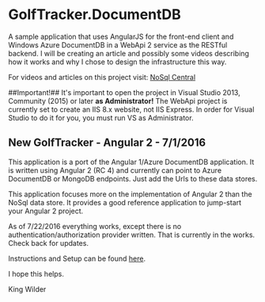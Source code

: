 # GolfTracker.DocumentDB
A sample application that uses AngularJS for the front-end client and Windows Azure DocumentDB in a WebApi 2 service as the RESTful backend.
I will be creating an article and possibly some videos describing how it works and why I chose to design the infrastructure this way.

For videos and articles on this project visit: [NoSql Central](http://www.nosqlcentral.net/Story/Search/videos)

##Important!##
It's important to open the project in Visual Studio 2013, Community (2015) or later **as Administrator!**  The WebApi project is currently set to create an IIS 8.x website, not IIS Express.  In order for Visual Studio to do it for you, you must run VS as Administrator.

## New GolfTracker - Angular 2 - 7/1/2016
This application is a port of the Angular 1/Azure DocumentDB application.  It is written using Angular 2 (RC 4) and currently can point to Azure DocumentDB or MongoDB endpoints.  Just add the Urls to these data stores.

This application focuses more on the implementation of Angular 2 than the NoSql data store.  It provides a good reference application to jump-start your Angular 2 project.

As of 7/22/2016 everything works, except there is no authentication/authorization provider written.  That is currently in the works.  Check back for updates.

Instructions and Setup can be found [here](https://github.com/kahanu/GolfTracker.DocumentDB/tree/master/GolfTracker.Angular2).

I hope this helps.

King Wilder